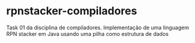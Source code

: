 # rpnstacker-compiladores
Task 01 da disciplina de compiladores.
Implementação de uma linguagem RPN stacker em Java usando uma pilha como estrutura de dados
